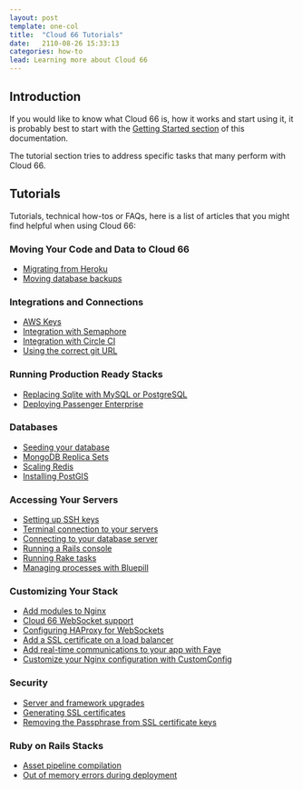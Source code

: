 ```yaml
---
layout: post
template: one-col
title:  "Cloud 66 Tutorials"
date:   2110-08-26 15:33:13
categories: how-to
lead: Learning more about Cloud 66
---
```


## Introduction

If you would like to know what Cloud 66 is, how it works and start using it, it is probably best to start with the [Getting Started section](/getting-started/introduction.html) of this documentation.

The tutorial section tries to address specific tasks that many perform with Cloud 66.

## Tutorials

Tutorials, technical how-tos or FAQs, here is a list of articles that you might find helpful when using Cloud 66:

### Moving Your Code and Data to Cloud 66

* [Migrating from Heroku](/how-to/migrate-from-heroku.html)
* [Moving database backups](/how-to/manage-backups.html)

### Integrations and Connections

* [AWS Keys](/how-to/aws-keys.html)
* [Integration with Semaphore](/how-to/integration-with-semaphore.html)
* [Integration with Circle CI](/how-to/circle-ci-integration.html)
* [Using the correct git URL](/how-to/git-url.html)

### Running Production Ready Stacks

* [Replacing Sqlite with MySQL or PostgreSQL](/how-to/replace-sqlite.html)
* [Deploying Passenger Enterprise](/how-to/passenger-enterprise.html)

### Databases

* [Seeding your database](/how-to/seeding-db.html)
* [MongoDB Replica Sets](/how-to/mongodb-replica-sets.html)
* [Scaling Redis](/how-to/scaling_with_redis.html)
* [Installing PostGIS](/how-to/postgis-installation.html)

### Accessing Your Servers

* [Setting up SSH keys](/how-to/ssh-keys.html)
* [Terminal connection to your servers](/how-to/shell-to-your-servers.html)
* [Connecting to your database server](/how-to/connect-db-servers.html)
* [Running a Rails console](/how-to/rails-console.html)
* [Running Rake tasks](/how-to/running-rake-tasks.html)
* [Managing processes with Bluepill](/how-to/bluepill.html)

### Customizing Your Stack

* [Add modules to Nginx](/how-to/nginx-modules.html)
* [Cloud 66 WebSocket support](/how-to/websocket-support.html)
* [Configuring HAProxy for WebSockets](/how-to/haproxy-for-websocket.html)
* [Add a SSL certificate on a load balancer](/how-to/ssl-termination-on-load-balancers.html)
* [Add real-time communications to your app with Faye](/how-to/implementing-faye.html)
* [Customize your Nginx configuration with CustomConfig](/how-to/nginx-customconfig.html)

### Security

* [Server and framework upgrades](/how-to/upgrade-packages.html)
* [Generating SSL certificates](/how-to/ssl-certificate.html)
* [Removing the Passphrase from SSL certificate keys](/how-to/remove-passphrase-from-certificate-key-for-nginx.html)

### Ruby on Rails Stacks

* [Asset pipeline compilation](/how-to/asset-pipeline.html)
* [Out of memory errors during deployment](/how-to/out-of-memory-errors.html)
